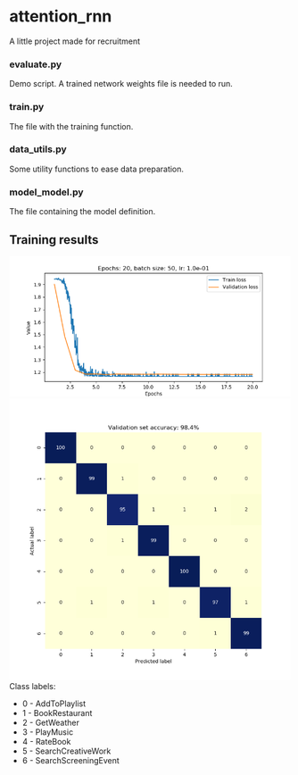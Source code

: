 # attention_rnn
A little project made for recruitment

### evaluate.py
Demo script. A trained network weights file is needed to run. 

### train.py
The file with the training function.

### data_utils.py
Some utility functions to ease data preparation.

### model_model.py
The file containing the model definition.

## Training results
![Training report](https://github.com/Walusus/attention_rnn/blob/master/plots/train_report.png "Training report")
![Confusion matrix](https://github.com/Walusus/attention_rnn/blob/master/plots/conf_mat.png "Confusion matrix")
Class labels:
* 0 - AddToPlaylist
* 1 - BookRestaurant
* 2 - GetWeather
* 3 - PlayMusic
* 4 - RateBook
* 5 - SearchCreativeWork
* 6 - SearchScreeningEvent

